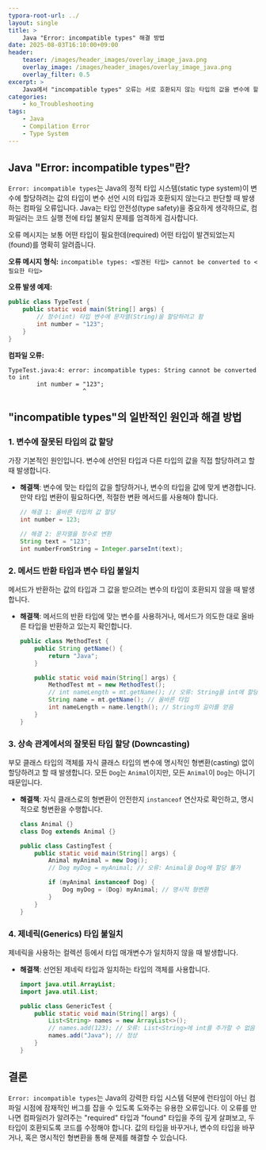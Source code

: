```yaml
---
typora-root-url: ../
layout: single
title: >
    Java "Error: incompatible types" 해결 방법
date: 2025-08-03T16:10:00+09:00
header:
    teaser: /images/header_images/overlay_image_java.png
    overlay_image: /images/header_images/overlay_image_java.png
    overlay_filter: 0.5
excerpt: >
    Java에서 "incompatible types" 오류는 서로 호환되지 않는 타입의 값을 변수에 할당하거나 메서드에 전달하려고 할 때 발생하는 컴파일 오류입니다. 이 글에서는 원인과 해결 방법을 알아봅니다.
categories:
    - ko_Troubleshooting
tags:
    - Java
    - Compilation Error
    - Type System
---
```


## Java "Error: incompatible types"란?

`Error: incompatible types`는 Java의 정적 타입 시스템(static type system)이 변수에 할당하려는 값의 타입이 변수 선언 시의 타입과 호환되지 않는다고 판단할 때 발생하는 컴파일 오류입니다. Java는 타입 안전성(type safety)을 중요하게 생각하므로, 컴파일러는 코드 실행 전에 타입 불일치 문제를 엄격하게 검사합니다.

오류 메시지는 보통 어떤 타입이 필요한데(required) 어떤 타입이 발견되었는지(found)를 명확히 알려줍니다.

**오류 메시지 형식:**
`incompatible types: <발견된 타입> cannot be converted to <필요한 타입>`

**오류 발생 예제:**
```java
public class TypeTest {
    public static void main(String[] args) {
        // 정수(int) 타입 변수에 문자열(String)을 할당하려고 함
        int number = "123"; 
    }
}
```

**컴파일 오류:**
```
TypeTest.java:4: error: incompatible types: String cannot be converted to int
        int number = "123";
                     ^
```

## "incompatible types"의 일반적인 원인과 해결 방법

### 1. 변수에 잘못된 타입의 값 할당

가장 기본적인 원인입니다. 변수에 선언된 타입과 다른 타입의 값을 직접 할당하려고 할 때 발생합니다.

-   **해결책**: 변수에 맞는 타입의 값을 할당하거나, 변수의 타입을 값에 맞게 변경합니다. 만약 타입 변환이 필요하다면, 적절한 변환 메서드를 사용해야 합니다.
    ```java
    // 해결 1: 올바른 타입의 값 할당
    int number = 123;

    // 해결 2: 문자열을 정수로 변환
    String text = "123";
    int numberFromString = Integer.parseInt(text);
    ```

### 2. 메서드 반환 타입과 변수 타입 불일치

메서드가 반환하는 값의 타입과 그 값을 받으려는 변수의 타입이 호환되지 않을 때 발생합니다.

-   **해결책**: 메서드의 반환 타입에 맞는 변수를 사용하거나, 메서드가 의도한 대로 올바른 타입을 반환하고 있는지 확인합니다.
    ```java
    public class MethodTest {
        public String getName() {
            return "Java";
        }

        public static void main(String[] args) {
            MethodTest mt = new MethodTest();
            // int nameLength = mt.getName(); // 오류: String을 int에 할당 불가
            String name = mt.getName(); // 올바른 타입
            int nameLength = name.length(); // String의 길이를 얻음
        }
    }
    ```

### 3. 상속 관계에서의 잘못된 타입 할당 (Downcasting)

부모 클래스 타입의 객체를 자식 클래스 타입의 변수에 명시적인 형변환(casting) 없이 할당하려고 할 때 발생합니다. 모든 `Dog`는 `Animal`이지만, 모든 `Animal`이 `Dog`는 아니기 때문입니다.

-   **해결책**: 자식 클래스로의 형변환이 안전한지 `instanceof` 연산자로 확인하고, 명시적으로 형변환을 수행합니다.
    ```java
    class Animal {}
    class Dog extends Animal {}

    public class CastingTest {
        public static void main(String[] args) {
            Animal myAnimal = new Dog();
            // Dog myDog = myAnimal; // 오류: Animal을 Dog에 할당 불가

            if (myAnimal instanceof Dog) {
                Dog myDog = (Dog) myAnimal; // 명시적 형변환
            }
        }
    }
    ```

### 4. 제네릭(Generics) 타입 불일치

제네릭을 사용하는 컬렉션 등에서 타입 매개변수가 일치하지 않을 때 발생합니다.

-   **해결책**: 선언된 제네릭 타입과 일치하는 타입의 객체를 사용합니다.
    ```java
    import java.util.ArrayList;
    import java.util.List;

    public class GenericTest {
        public static void main(String[] args) {
            List<String> names = new ArrayList<>();
            // names.add(123); // 오류: List<String>에 int를 추가할 수 없음
            names.add("Java"); // 정상
        }
    }
    ```

## 결론

`Error: incompatible types`는 Java의 강력한 타입 시스템 덕분에 런타임이 아닌 컴파일 시점에 잠재적인 버그를 잡을 수 있도록 도와주는 유용한 오류입니다. 이 오류를 만나면 컴파일러가 알려주는 "required" 타입과 "found" 타입을 주의 깊게 살펴보고, 두 타입이 호환되도록 코드를 수정해야 합니다. 값의 타입을 바꾸거나, 변수의 타입을 바꾸거나, 혹은 명시적인 형변환을 통해 문제를 해결할 수 있습니다.

